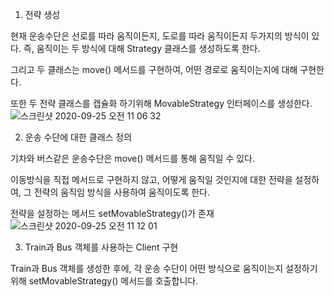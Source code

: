 1. 전략 생성

현재 운송수단은 선로를 따라 움직이든지, 도로를 따라 움직이든지 두가지의 방식이 있다.
즉, 움직이는 두 방식에 대해 Strategy 클래스를 생성하도록 한다.

그리고 두 클래스는 move() 메서드를 구현하여, 어떤 경로로 움직이는지에 대해 구현한다.

또한 두 전략 클래스를 캡슐화 하기위해 MovableStrategy 인터페이스를 생성한다.
![스크린샷 2020-09-25 오전 11 06 32](https://user-images.githubusercontent.com/42603919/94218330-39fa5e80-ff1f-11ea-9bfc-232454ae5a8e.png)

2. 운송 수단에 대한 클래스 정의

기차와 버스같은 운송수단은 move() 메서드를 통해 움직일 수 있다.

이동방식을 직접 메서드로 구현하지 않고, 어떻게 움직일 것인지에 대한 전략을 설정하여, 그 전략의 움직임 방식을 사용하여 움직이도록 한다.

전략을 설정하는 메서드 setMovableStrategy()가 존재
![스크린샷 2020-09-25 오전 11 12 01](https://user-images.githubusercontent.com/42603919/94218699-f522f780-ff1f-11ea-91f5-1dfc098206f8.png)

3. Train과 Bus 객체를 사용하는 Client 구현

Train과 Bus 객체를 생성한 후에, 각 운송 수단이 어떤 방식으로 움직이는지 설정하기 위해 setMovableStrategy() 메서드를 호출합니다.
